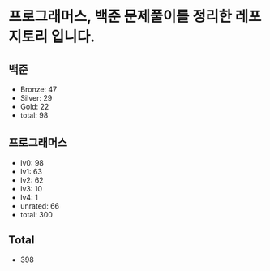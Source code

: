 # 프로그래머스, 백준 문제풀이를 정리한 레포지토리 입니다. 

## 백준
- Bronze: 47
- Silver: 29
- Gold: 22
- total: 98

## 프로그래머스
- lv0: 98
- lv1: 63
- lv2: 62
- lv3: 10
- lv4: 1
- unrated: 66
- total: 300

## Total
- 398
